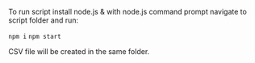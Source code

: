 To run script install node.js & with node.js command prompt navigate to script folder and run:

`npm i`
`npm start`

CSV file will be created in the same folder. 